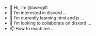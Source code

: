 - 👋 Hi, I’m @lasergift
- 👀 I’m interested in discord ...
- 🌱 I’m currently learning html and js ...
- 💞️ I’m looking to collaborate on disxord ...
- 📫 How to reach me ...

<!---
lasergift/lasergift is a ✨ special ✨ repository because its `README.md` (this file) appears on your GitHub profile.
You can click the Preview link to take a look at your changes.
--->
